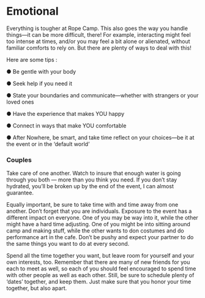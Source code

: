 # Emotional

Everything is tougher at Rope Camp. This also goes the way you handle things—it can be more difficult, there! For example, interacting might feel too intense at times, and/or you may feel a bit alone or alienated, without familiar comforts to rely on. But there are plenty of ways to deal with this! 

Here are some tips : 

● Be gentle with your body 

● Seek help if you need it 

● State your boundaries and communicate—whether with strangers or your loved ones 

● Have the experience that makes YOU happy 

● Connect in ways that make YOU comfortable 

● After Nowhere, be smart, and take time reflect on your choices—be it at the event or in the ‘default world’

### Couples

Take care of one another. Watch to insure that enough water is going through you both — more than you think you need. If you don’t stay hydrated, you’ll be broken up by the end of the event, I can almost guarantee.

Equally important, be sure to take time with and time away from one another. Don’t forget that you are individuals. Exposure to the event has a different impact on everyone. One of you may be way into it, while the other might have a hard time adjusting. One of you might be into sitting around camp and making stuff, while the other wants to don costumes and do performance art in the cafe. Don’t be pushy and expect your partner to do the same things you want to do at every second.

Spend all the time together you want, but leave room for yourself and your own interests, too. Remember that there are many of new friends for you each to meet as well, so each of you should feel encouraged to spend time with other people as well as each other. Still, be sure to schedule plenty of ‘dates’ together, and keep them. Just make sure that you honor your time together, but also apart.

